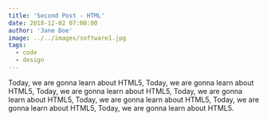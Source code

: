 ```yaml
---
title: 'Second Post - HTML'
date: 2018-12-02 07:00:00
author: 'Jane Doe'
image: ../../images/software1.jpg
tags:
  - code
  - design
---
```


Today, we are gonna learn about HTML5, Today, we are gonna learn about HTML5, Today, we are gonna learn about HTML5, Today, we are gonna learn about HTML5, Today, we are gonna learn about HTML5, Today, we are gonna learn about HTML5, Today, we are gonna learn about HTML5.
